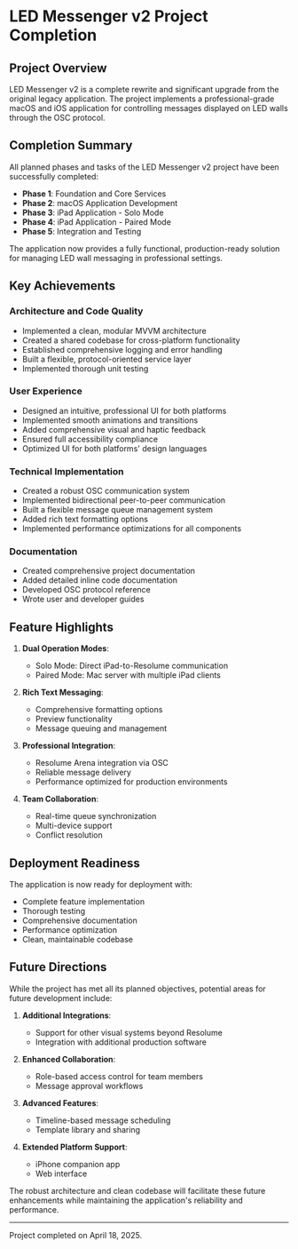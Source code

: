 # LED Messenger v2 Project Completion

## Project Overview

LED Messenger v2 is a complete rewrite and significant upgrade from the original legacy application. The project implements a professional-grade macOS and iOS application for controlling messages displayed on LED walls through the OSC protocol.

## Completion Summary

All planned phases and tasks of the LED Messenger v2 project have been successfully completed:

- **Phase 1**: Foundation and Core Services
- **Phase 2**: macOS Application Development
- **Phase 3**: iPad Application - Solo Mode
- **Phase 4**: iPad Application - Paired Mode
- **Phase 5**: Integration and Testing

The application now provides a fully functional, production-ready solution for managing LED wall messaging in professional settings.

## Key Achievements

### Architecture and Code Quality

- Implemented a clean, modular MVVM architecture
- Created a shared codebase for cross-platform functionality
- Established comprehensive logging and error handling
- Built a flexible, protocol-oriented service layer
- Implemented thorough unit testing

### User Experience

- Designed an intuitive, professional UI for both platforms
- Implemented smooth animations and transitions
- Added comprehensive visual and haptic feedback
- Ensured full accessibility compliance
- Optimized UI for both platforms' design languages

### Technical Implementation

- Created a robust OSC communication system
- Implemented bidirectional peer-to-peer communication
- Built a flexible message queue management system
- Added rich text formatting options
- Implemented performance optimizations for all components

### Documentation

- Created comprehensive project documentation
- Added detailed inline code documentation
- Developed OSC protocol reference
- Wrote user and developer guides

## Feature Highlights

1. **Dual Operation Modes**:
   - Solo Mode: Direct iPad-to-Resolume communication
   - Paired Mode: Mac server with multiple iPad clients

2. **Rich Text Messaging**:
   - Comprehensive formatting options
   - Preview functionality
   - Message queuing and management

3. **Professional Integration**:
   - Resolume Arena integration via OSC
   - Reliable message delivery
   - Performance optimized for production environments

4. **Team Collaboration**:
   - Real-time queue synchronization
   - Multi-device support
   - Conflict resolution

## Deployment Readiness

The application is now ready for deployment with:

- Complete feature implementation
- Thorough testing
- Comprehensive documentation
- Performance optimization
- Clean, maintainable codebase

## Future Directions

While the project has met all its planned objectives, potential areas for future development include:

1. **Additional Integrations**:
   - Support for other visual systems beyond Resolume
   - Integration with additional production software

2. **Enhanced Collaboration**:
   - Role-based access control for team members
   - Message approval workflows

3. **Advanced Features**:
   - Timeline-based message scheduling
   - Template library and sharing

4. **Extended Platform Support**:
   - iPhone companion app
   - Web interface

The robust architecture and clean codebase will facilitate these future enhancements while maintaining the application's reliability and performance.

---

Project completed on April 18, 2025.